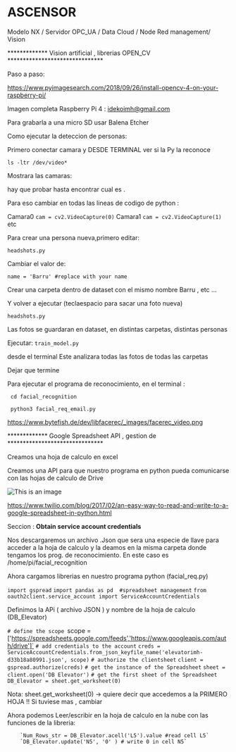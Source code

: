 # ASCENSOR
Modelo NX / Servidor OPC_UA / Data Cloud / Node Red management/ Vision

*************   Vision artificial , librerias OPEN_CV *******************************

Paso a paso:

https://www.pyimagesearch.com/2018/09/26/install-opencv-4-on-your-raspberry-pi/

Imagen completa Raspberry Pi 4 : idekoimh@gmail.com

Para grabarla a una micro SD usar Balena Etcher

Como ejecutar la deteccion de personas:

Primero conectar camara y DESDE TERMINAL ver si la Py la reconoce

`ls -ltr /dev/video*`

Mostrara las camaras:

hay que probar hasta encontrar cual es .

Para eso cambiar en todas las lineas de codigo de python :

Camara0
`cam = cv2.VideoCapture(0)`
Camara1
`cam = cv2.VideoCapture(1)`
etc

Para crear una persona nueva,primero editar:

`headshots.py`

Cambiar el valor de:

`name = 'Barru' #replace with your name`

Crear una carpeta dentro de dataset con el mismo nombre Barru , etc ...

Y volver a ejecutar (teclaespacio para sacar una foto nueva)

`headshots.py`

Las fotos se guardaran en dataset, en distintas carpetas, distintas personas

Ejecutar:
`train_model.py` 

desde el terminal
Este analizara todas las fotos de todas las carpetas



Dejar que termine


Para ejecutar el programa de reconocimiento, en el terminal :

` cd facial_recognition` 

` python3 facial_req_email.py` 

https://www.bytefish.de/dev/libfacerec/_images/facerec_video.png



************* Google Spreadsheet API , gestion de  *******************************

Creamos una hoja de calculo en excel

Creamos una API para que nuestro programa en python pueda comunicarse con las hojas de calculo de Drive


![This is an image](https://s3.amazonaws.com/com.twilio.prod.twilio-docs/original_images/google-developer-console.gif)


https://www.twilio.com/blog/2017/02/an-easy-way-to-read-and-write-to-a-google-spreadsheet-in-python.html

Seccion : **Obtain service account credentials**

Nos descargaremos un archivo .Json que sera una especie de llave para acceder a la hoja de calculo y la deamos en la misma carpeta donde tengamos los prog. de reconocimiento.
En este caso es /home/pi/facial_recognition

Ahora cargamos librerias en nuestro programa python (facial_req.py)

`import gspread`
`import pandas as pd  #spreadsheet management`
`from oauth2client.service_account import ServiceAccountCredentials`

Definimos la APi ( archivo JSON ) y nombre de la hoja de calculo (DB_Elevator)

`# define the scope
`scope = ['https://spreadsheets.google.com/feeds','https://www.googleapis.com/auth/drive']`
`# add credentials to the account`
`creds = ServiceAccountCredentials.from_json_keyfile_name('elevatorimh-d33b18a80991.json', scope)`
`# authorize the clientsheet`
`client = gspread.authorize(creds)`
`# get the instance of the Spreadsheet`
`sheet = client.open('DB Elevator')`
`# get the first sheet of the Spreadsheet`
`DB_Elevator = sheet.get_worksheet(0)`

Nota: sheet.get_worksheet(0) -> quiere decir que accedemos a la PRIMERO HOJA !! Si tuviese mas , cambiar

Ahora podemos Leer/escribir en la hoja de calculo en la nube con las funciones de la libreria:

        `Num_Rows_str = DB_Elevator.acell('L5').value #read cell L5`
        `DB_Elevator.update('N5', '0' ) # write 0 in cell N5`

